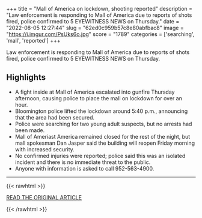 +++
title = "Mall of America on lockdown, shooting reported"
description = "Law enforcement is responding to Mall of America due to reports of shots fired, police confirmed to 5 EYEWITNESS NEWS on Thursday."
date = "2022-08-05 12:27:44"
slug = "62ed0c959b57c8e80abfbac8"
image = "https://i.imgur.com/PsUks6o.jpg"
score = "1789"
categories = ['searching', 'mall', 'reported']
+++

Law enforcement is responding to Mall of America due to reports of shots fired, police confirmed to 5 EYEWITNESS NEWS on Thursday.

## Highlights

- A fight inside at Mall of America escalated into gunfire Thursday afternoon, causing police to place the mall on lockdown for over an hour.
- Bloomington police lifted the lockdown around 5:40 p.m., announcing that the area had been secured.
- Police were searching for two young adult suspects, but no arrests had been made.
- Mall of Ameriast America remained closed for the rest of the night, but mall spokesman Dan Jasper said the building will reopen Friday morning with increased security.
- No confirmed injuries were reported; police said this was an isolated incident and there is no immediate threat to the public.
- Anyone with information is asked to call 952-563-4900.

---

{{< rawhtml >}}
  <p class="article-category">
    <a target="_blank" href="https://kstp.com/kstp-news/top-news/police-responding-to-mall-of-america-after-reports-of-shots-fired/">READ THE ORIGINAL ARTICLE</a>
  </p>
{{< /rawhtml >}}

